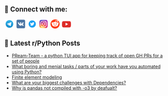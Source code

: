 ## 🔎 Connect with me:
[<img src="https://github.com/bullbesh/bullbesh/blob/main/images/Telegram.png" width="32" height="32" />](https://t.me/bullbesh)
[<img src="https://github.com/bullbesh/bullbesh/blob/main/images/VK.png" width="32" height="32" />](https://vk.com/bullbesh)
[<img src="https://github.com/bullbesh/bullbesh/blob/main/images/Twitter.png" width="32" height="32" />](https://twitter.com/bullbesh1)
[<img src="https://github.com/bullbesh/bullbesh/blob/main/images/Instagram.png" width="32" height="32" />](https://www.instagram.com/bullbesh)
[<img src="https://github.com/bullbesh/bullbesh/blob/main/images/Reddit.png" width="32" height="32" />](https://www.reddit.com/user/bullbesh)
[<img src="https://github.com/bullbesh/bullbesh/blob/main/images/YouTube.png" width="32" height="32" />](https://www.youtube.com/channel/UCtfjRs6uzgq5mfm8S06WTcg)

## 📕 Latest r/Python Posts
<!-- BLOG-POST-LIST:START -->
- [PReam-Team - a python TUI app for keeping track of open GH PRs for a set of people](https://www.reddit.com/r/Python/comments/1ans4tr/preamteam_a_python_tui_app_for_keeping_track_of/)
- [What boring and menial tasks / parts of your work have you automated using Python?](https://www.reddit.com/r/Python/comments/1anov1o/what_boring_and_menial_tasks_parts_of_your_work/)
- [Finite element modeling](https://www.reddit.com/r/Python/comments/1anoim6/finite_element_modeling/)
- [What are your biggest challenges with Dependencies?](https://www.reddit.com/r/Python/comments/1ang2pu/what_are_your_biggest_challenges_with_dependencies/)
- [Why is pandas not compiled with -o3 by deafualt?](https://www.reddit.com/r/Python/comments/1andqab/why_is_pandas_not_compiled_with_o3_by_deafualt/)
<!-- BLOG-POST-LIST:END -->
